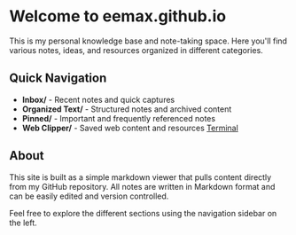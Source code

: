 # Welcome to eemax.github.io

This is my personal knowledge base and note-taking space. Here you'll find various notes, ideas, and resources organized in different categories.

## Quick Navigation

- **Inbox/** - Recent notes and quick captures
- **Organized Text/** - Structured notes and archived content
- **Pinned/** - Important and frequently referenced notes
- **Web Clipper/** - Saved web content and resources
[Terminal](https://eemax.github.io/terminal.html)

## About

This site is built as a simple markdown viewer that pulls content directly from my GitHub repository. All notes are written in Markdown format and can be easily edited and version controlled.

Feel free to explore the different sections using the navigation sidebar on the left. 